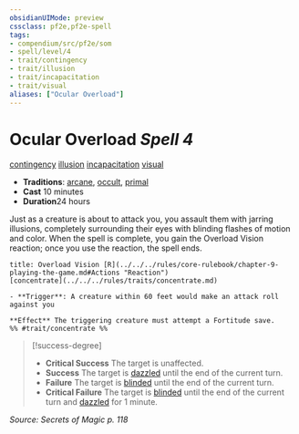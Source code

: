 ```yaml
---
obsidianUIMode: preview
cssclass: pf2e,pf2e-spell
tags:
- compendium/src/pf2e/som
- spell/level/4
- trait/contingency
- trait/illusion
- trait/incapacitation
- trait/visual
aliases: ["Ocular Overload"]
---
```

# Ocular Overload *Spell 4*   
[contingency](../../Rules/traits/contingency-som.md)  [illusion](../../Rules/traits/illusion.md)  [incapacitation](../../Rules/traits/incapacitation.md)  [visual](../../Rules/traits/visual.md)  

- **Traditions**: [arcane](../../Rules/traits/arcane.md), [occult](../../Rules/traits/occult.md), [primal](../../Rules/traits/primal.md)
- **Cast** 10 minutes 
- **Duration**24 hours

Just as a creature is about to attack you, you assault them with jarring illusions, completely surrounding their eyes with blinding flashes of motion and color. When the spell is complete, you gain the Overload Vision reaction; once you use the reaction, the spell ends.

```ad-embed-ability
title: Overload Vision [R](../../../rules/core-rulebook/chapter-9-playing-the-game.md#Actions "Reaction")
[concentrate](../../../rules/traits/concentrate.md)  

- **Trigger**: A creature within 60 feet would make an attack roll against you

**Effect** The triggering creature must attempt a Fortitude save.  
%% #trait/concentrate %%
```

> [!success-degree] 
> - **Critical Success** The target is unaffected.
> - **Success** The target is [dazzled](../../Rules/conditions.md#Dazzled) until the end of the current turn.
> - **Failure** The target is [blinded](../../Rules/conditions.md#Blinded) until the end of the current turn.
> - **Critical Failure** The target is [blinded](../../Rules/conditions.md#Blinded) until the end of the current turn and [dazzled](../../Rules/conditions.md#Dazzled) for 1 minute.

*Source: Secrets of Magic p. 118*
